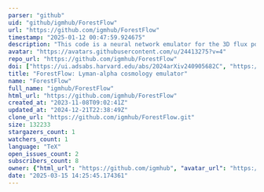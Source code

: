 ```yaml
---
parser: "github"
uid: "github/igmhub/ForestFlow"
url: "https://github.com/igmhub/ForestFlow"
timestamp: "2025-01-12 00:47:59.924675"
description: "This code is a neural network emulator for the 3D flux power spectrum of the Lyman-alpha forest"
avatar: "https://avatars.githubusercontent.com/u/24413275?v=4"
repo_url: "https://github.com/igmhub/ForestFlow"
doi: ["https://ui.adsabs.harvard.edu/abs/2024arXiv240905682C", "https://ui.adsabs.harvard.edu/abs/2024ascl.soft12022C/abstract"]
title: "ForestFlow: Lyman-alpha cosmology emulator"
name: "ForestFlow"
full_name: "igmhub/ForestFlow"
html_url: "https://github.com/igmhub/ForestFlow"
created_at: "2023-11-08T09:02:41Z"
updated_at: "2024-12-21T22:38:49Z"
clone_url: "https://github.com/igmhub/ForestFlow.git"
size: 132233
stargazers_count: 1
watchers_count: 1
language: "TeX"
open_issues_count: 2
subscribers_count: 8
owner: {"html_url": "https://github.com/igmhub", "avatar_url": "https://avatars.githubusercontent.com/u/24413275?v=4", "login": "igmhub", "type": "Organization"}
date: "2025-03-15 14:25:45.174361"
---
```


